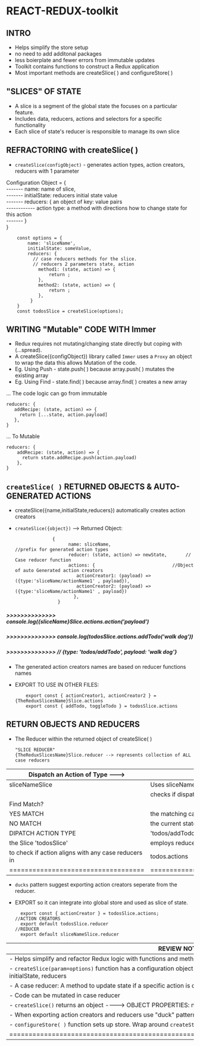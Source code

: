 # REACT-REDUX-toolkit

## INTRO
- Helps simplify the store setup </br>
- no need to add additonal packages</br>
- less boierplate and fewer errors from immutable updates </br>
- Toolkit contains functions to construct a Redux application </br>
- Most important methods are createSlice( ) and configureStore( ) </br>
## "SLICES" OF STATE
- A slice is a segment of the global state the focuses on a particular feature. </br>
- Includes data, reducers, actions and selectors for a specific functionality </br>
- Each slice of state's reducer is responsible to manage its own slice </br>
## REFRACTORING with createSlice( )
- `createSlice(configObject)` - generates action types, action creators, reducers with 1 parameter </br>

Configuration Object = { </br>
------- name: name of slice,   </br>
------- initialState: reducers initial state value   </br>
------- reducers: { an object of key: value pairs    </br>
------------ action type: a method with directions how to change state for this action   </br>
------- } </br>
}</br>
                                           
        const options = {
            name: 'sliceName',
            initialState: someValue,
            reducers: {
              // case reducers methods for the slice.
              // reducers 2 parameters state, action
                method1: (state, action) => {
                    return ;
                },
                method2: (state, action) => {
                    return ;
                },
             }
        }
        const todosSlice = createSlice(options);

## WRITING "Mutable" CODE WITH Immer
- Redux requires not mutating/changing state directly but coping with (...spread).</br>
- A createSlice({configObject}) library called `Immer` uses a `Proxy` an object to wrap the data this allows Mutation of the code.</br>
- Eg. Using Push - state.push( ) because array.push( ) mutates the existing array </br>
- Eg. Using Find - state.find( ) because array.find( ) creates a new array</br>

... The code logic can go from immutable </br>

    reducers: {
       addRecipe: (state, action) => {
         return [...state, action.payload]
       },
    }
... To Mutable </br>

    reducers: {
        addRecipe: (state, action) => {
          return state.addRecipe.push(action.payload)
        },
    }
## `createSlice( )` RETURNED OBJECTS & AUTO-GENERATED ACTIONS
- createSlice({name,initialState,reducers}) automatically creates action creators</br>
- `createSlice({object})` --> Returned Object:</br>

                    {
                          name: sliceName,                         //prefix for generated action types
                          reducer: (state, action) => newState,       // Case reducer function
                          actions: {                             //Object of auto Generated action creators
                             actionCreator1: (payload) => ({type:'sliceName/actionName1' , payload}),
                             actionCreator2: (payload) => ({type:'sliceName/actionName1' , payload})
                            },
                      }
                              
##### >>>>>>>>>>>>>> console.log({sliceName}Slice.actions.action('payload') </br>
##### >>>>>>>>>>>>>> console.log(todosSlice.actions.addTodo('walk dog')) </br>
##### >>>>>>>>>>>>>> // {type: 'todos/addTodo', payload: 'walk dog'} </br>
- The generated action creators names are based on reducer functions names 
- EXPORT TO USE IN OTHER FILES:

          export const { actionCreator1, actionCreator2 } = {TheReduxSlicesName}Slice.actions
          export const { addTodo, toggleTodo } = todosSlice.actions

## RETURN OBJECTS AND REDUCERS
- The Reducer within the returned object of createSlice( )</br>

      "SLICE REDUCER"  
      {TheReduxSlicesName}Slice.reducer --> represents collection of ALL case reducers
      
|Dispatch an Action of Type ---> | 'sliceName/action' |
|---|---|
| sliceNameSlice | Uses sliceNameSlice.reducer( ) |
|| checks if dispatched action's type aligns with any case reducers |
| Find Match? |   |
| YES MATCH| the matching case reducer function is executed |
| NO MATCH | the current state is returned |
| DIPATCH ACTION TYPE  | 'todos/addTodo' |
| the Slice 'todosSlice' | employs reducer todosSlice.reducer() |
|to check if action aligns with any case reducers in |todos.actions|
|===================================|================================================|

- `ducks` pattern suggest exporting action creators seperate from the reducer.
- EXPORT so it can integrate into global store and used as slice of state.

        export const { actionCreator } = todosSlice.actions;            //ACTION CREATORS
        export default todosSlice.reducer                              //REDUCER
        export default sliceNameSlice.reducer



|REVIEW NOTES|
|---|
|- Helps simplify and refactor Redux logic with functions and methods|
|- `createSlice(param=options)` function has a configuration object parameter----> OBJECT PROPERTIES: name, initialState, reducers|
|- A case reducer: A method to update state if a specific action is dipatched|
|- Code can be mutated in case reducer|
|- `createSlice()` returns an object ----> OBJECT PROPERTIES: name, reducer, actions, caseReducers.|
|- When exporting action creators and reducers use "duck" pattern.|
|- `configureStore( )` function sets up store. Wrap around `createStore( )` and `combineReducers( )`|
|=========================================================================================|



